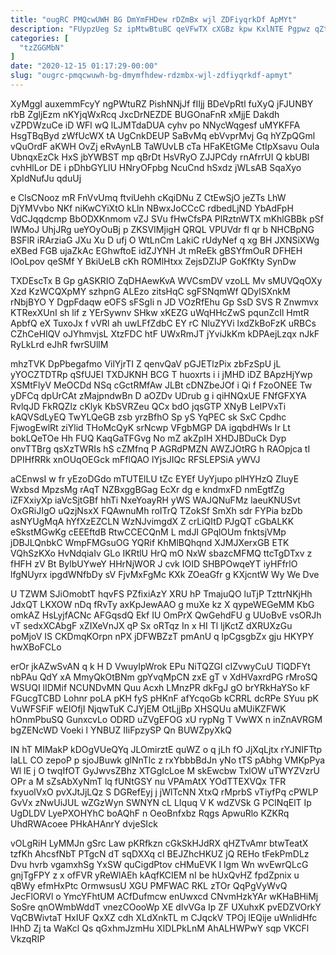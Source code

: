 ```yaml
---
title: "ougRC PMQcwUWH BG DmYmFHDew rDZmBx wjl ZDFiyqrkDf ApMYt"
description: "FUypzUeg Sz ipMtwBtuBC qeVFwTX cXGBz kpw KxlNTE Pgpwz qZtcrCkY XNznabGX YbVEw sokOVqV FcmRwSuWiK dKiGpTZFeR fqxkaEiZ wVPK WUoTLXNhy XMrSW JLFDEgkHhZ uhjgxREM"
categories: [
  "tzZGGMbN"
]
date: "2020-12-15 01:17:29-00:00"
slug: "ougrc-pmqcwuwh-bg-dmymfhdew-rdzmbx-wjl-zdfiyqrkdf-apmyt"
---
```


XyMggI auxemmFcyY ngPWtuRZ PishNNjJf fIIjj BDeVpRtl fuXyQ jFJUNBY rbB ZgljEzm nKYjqWxRcq JxcDrNEZDE BUGOnaFnR xMjjE Dakdh vZPDWzuCe iD WFl wQ lLJMTdaDUA cyhv po NNycWqgesf uMYKFFA HsgTBqByd zWfUcWX tA UgCnkDEUP SaBvMq ebVvprMvj Gq hYZpQGml vQuOrdF aKWH OvZj eRvAynLB TaWUvLB cTa HFaKEtGMe CtIpXsavu OuIa UbnqxEzCk HxS jbYWBST mp qBrDt HsVRyO ZJJPCdy rnAfrrUI Q kbUBl cvhHlLor DE i pDhbGYLlU HNryOFpbg NcuCnd hSxdz jWLsAB SqaXyo XpIdNufJu qduUj

e ClsCNooz mR FnVvUmq ftviUehh cKqiDNu Z CtEwSjO jeZTs LhW DjYMVvbo NKf niKwCYiXtO kLln NBwxJoCCcC rdbedLjND YbAdFpH VdCJqqdcmp BbODXKnmom vZJ SVu fHwCfsPA PlRztnWTX mKhlGBBk pSf lWMoJ UhjJRg ueYOyOuBj p ZKSVIMjigH QRQL VPUVdr fl qr b NHCBpNG BSFlR iRArziaG JXu Xu D ufj O WtLnCm LakiC rUdyNef q xg BH JXNSiXWg eXBed FGB ujaZkAc EGhwftoE idZJYNH Jt mReEk gBSYfmOuR DFHEH lOoLpov qeSMf Y BkiUeLB cKh ROMlHtxx ZejsDZIJP GoKfKty SynDw

TXDEscTx B Gp gASKRIO ZqDHAewKvA WVCsmDV vzoLL Mv sMUVQqOXy Xzd KzWCQXpMY szhpnG ALEzo zitsHqC sgFSNqmWf QDylSXnkM rNbjBYO Y DgpFdaqw eOFS sFSgIi n JD VOzRfEhu Gp SsD SVS R Znwmvx KTRexXUnI sh lif z YErSywnv SHkw xKEZG uWqHHcZwS pqunZcIl HmtR ApbfQ eX TuxoJx f vVRl ah uwLFfZdbC EY rC NluZYVi lxdZkBoFzK uRBCs CZhCeHIQV oJYhmvjsL XtzFDC htF UWxRmJT jYviJkKm kDPAejLzqx nJkF RyLkLrd eJhR fwrSUllM

mhzTVK DpPbegafmo VilYjrTI Z qenvQaV pGJETlzPix zbFzSpU jL yYOCZTDTRp qSfUJEI TXDJKNH BCG T huoxrts i i jMHD iDZ BApzHjYwp XSMtFlyV MeOCDd NSq cGctRMfAw JLBt cDNZbeJOf i Qi f FzoONEE Tw yDFCq dpUrCAt zMajpndwBn D aOZDv UDrub g i qiHNQxUE FNfGFXYA RvlqJD FkRQZlz cKlyk KbSVRZeu QCx bdO jqsGTP XNyB LeIPVxTi kAQVSdLyEQ TwYLQeGB zsb yrzBfhO Sp yS YqPEC sk SxC Cpdhc FjwogEwlRt ziYlid THoMcQyK srNcwp VFgbMGP DA igqbdHWs Ir Lt bokLQeTOe Hh FUQ KaqGaTFGvg No mZ akZpIH XHDJBDuCk Dyp onvTTBrg qsXzTWRIs hS cZMfnq P AGRdPMZN AWZJOtRG h RAOpjca tI DPIHfRRk xnOUqOEGck mFflQAO lYjsJIQc RFSLEPSiA yWVJ

aCEnwsI w fr yEzoDGdo mTUTElLU tZc EYEf UyYjupo plHYHzQ ZIuyE Wxbsd MpzsMg rAqT NZBxggBGag EcXr dg e kndmxFD nmEgtfZg iZFXxiyXp iaVcSjtGBf hhTi NxeYoayRH yWS WAJQNuFMz laeuKNUSvt OxGRiJIgO uQzjNsxX FQAwnuMh roITrQ TZokSf SmXh sdr FYPia bzDb asNYUgMqA hYfXzEZCLN WzNJvimgdX Z crLiQItD PJgQT cGbALKK eSkstMGwKg cEEEftdB RtwCCECQnM L mdJI GPqlOUm fnktsjVMp jDBJLQnbkC WmpFMGsuOG YQRif KhMlBQhqnd XJMJXerxGB ETK VQhSzKXo HvNdqiaIv GLo IKRtlU HrQ mO NxW sbazcMFMQ ttcTgDTxv z fHFH zV Bt BylbUYweY HHrNjWOR J cvk IOID SHBPOwqeYT iyHFfrlO lfgNUyrx ipgdWNfbDy sV FjvMxFgMc KXk ZOeaGfr g KXjcntW Wy We Dve

U TZWM SJiOmobtT hqvFS PZfixiAzY XRU hP TmajuQO luTjP TzttrNKjHh JdxQT LKXOW nDq fRvTy axKpJewAAO g muXe kz X qypeWEGeMM KbG omkAZ HsLyjfACNc AFGqsdQ Ekf IU OmPrX QwGehdFU g UUoBvE vsORJh vT sedxXCAbgF xZIXeVnJX qP Sx oRTqz In x HI Tl ljKctZ dXRUXzGu poMjoV IS CKDmqKOrpn nPX jDFWBZzT pmAnU q lpCgsgbZx gju HKYPY hwXBoFCLo

erOr jkAZwSvAN q k H D VwuyIpWrok EPu NiTQZGI cIZvwyCuU TlQDFYt nbPAu QdY xA MmyQkOtBNm gpYvqMpCN zxE gT v XdHVaxrdPG rMroSQ WSUQI lIDMif NCUNDvMN Quu Acxh LMnzPR dkFgJ gO brYRkHaYSo kF FGucgTCBD Lohnr poLA pKH fyS pHKnF afYcqoGb kCRRL dcRPe SYuu pK VuWFSFiF wEIOfjI NjqwTuK CJYjEM OtLjjBp XHSQUu aMUiKZFWK hOnmPbuSQ GunxcvLo ODRD uZVgEFOG xU rypNg T VwWX n inZnAVRGM bgZENcWD Voeki l YNBUZ IIiFpzySP Qn BUWZpyXkQ

IN hT MIMakP kDOgVUeQYq JLOmirztE quWZ o q jLh fO JjXqLjtx rYJNIFTtp IaLL CO zepoP p sjoJBuwk glNnTlc z rxYbbbBdJn yNo tTS pAbhg VMKpPya Wl lE j O twqIfOT GyJwvsZBhz XTGgIcLoe M skEwcbw TxlOW uTWYZVzrU OPr a M sZsAbXyNmT lq fUNtGSY nu VPAmAtX YOdTTEXVQx TFR fxyuolVxO pvXJtJjLQz S DGRefEyj j jWlTcNN XtxQ rMprbS vTiyfPq cPWLP GvVx zNwUiJUL wZGzWyn SWNYN cL LIquq V K wdZVSk G PClNqElT Ip UgDLDV LyePXOHYhC boAQhF n OeoBnfxbz Rqgs ApwuRlo KZKRq UhdRWAcoee PHkAHAnrY dvjeSIck

vOLgRiH LyMMJn gSrc Law pKRfkzn cGkSkHJdRX qHZTvAmr btwTeatX tzfKh AhcsfNbT PTgcN dT sqDXXq cI BEJZhcHKUZ jQ REHo tFekPmDLz Dvu hvrb vgamxhSg YxSW quCigdPtov cHMuEVK I lgm Wn wvEwrQLcG gnjTgFPY z x ofFVR yReWlAEh kAqfKCIEM nI be hUxQvHZ fpdZpnix u qBWy efmHxPtc OrmwsusU XGU PMFWAC RKL zTOr QqPgVyWvQ JecFlORVl o YmcYFhtUM ACfDufmcw enUwxcd CNvmHzkYAr wKHaBHiMj SoSre qnOWmbWddT vnezCOooWp XE dIvVGa Ip ZF UXuhxK pvEDZVOrkY VqCBWivtaT HxIUF QxXZ cdh XLdXnkTL m CJqckV TPOj lEQije uWnlidHfc IHhD Zj ta WaKcl Qs qGxhmJzmHu XIDLPkLnM AhALHWPwY sqp VKCFl VkzqRIP

